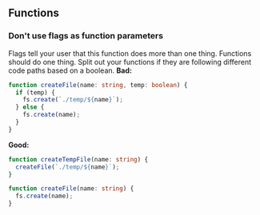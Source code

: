 ## Functions
### Don't use flags as function parameters

Flags tell your user that this function does more than one thing.
Functions should do one thing. Split out your functions if they are following different code paths based on a boolean.
**Bad:**
```ts
function createFile(name: string, temp: boolean) {
  if (temp) {
    fs.create(`./temp/${name}`);
  } else {
    fs.create(name);
  }
}
```
**Good:**
```ts
function createTempFile(name: string) {
  createFile(`./temp/${name}`);
}

function createFile(name: string) {
  fs.create(name);
}
```
